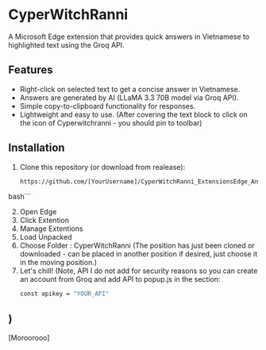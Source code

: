 # CyperWitchRanni

A Microsoft Edge extension that provides quick answers in Vietnamese to highlighted text using the Groq API.

## Features
- Right-click on selected text to get a concise answer in Vietnamese.
- Answers are generated by AI (LLaMA 3.3 70B model via Groq API).
- Simple copy-to-clipboard functionality for responses.
- Lightweight and easy to use.
(After covering the text block to click on the icon of Cyperwitchranni - you should pin to toolbar)
## Installation
1. Clone this repository (or download from realease):
   ```bash
   https://github.com/[YourUsername]/CyperWitchRanni_ExtensionsEdge_Answer.git
bash```

2. Open Edge
3. Click Extention
4. Manage Extentions
5. Load Unpacked
6. Choose Folder : CyperWitchRanni (The position has just been cloned or downloaded - can be placed in another position if desired, just choose it in the moving position.)
7. Let's chill!
   (Note, API I do not add for security reasons so you can create an account from Groq and add API to popup.js in the section:
   ```bash
   const apikey = "YOUR_API"

)
-----------------------------------------------------------------------------
[Moroorooo]
